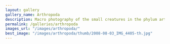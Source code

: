 ```yaml
---
layout: gallery
gallery_name: Arthropoda
description: Macro photography of the small creatures in the phylum arthropoda.
permalink: /galleries/arthropoda
images_url: "/images/arthropoda/"
best_image: "/images/arthropoda/thumb/2008-08-03_IMG_4405-th.jpg"
---
```


